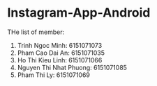 # Instagram-App-Android
THe list of member:
1) Trinh Ngoc Minh: 6151071073
2) Pham Cao Dai An: 6151071035
3) Ho Thi Kieu Linh: 6151071066
4) Nguyen Thi Nhat Phuong: 6151071085
5) Pham Thi Ly: 6151071069
